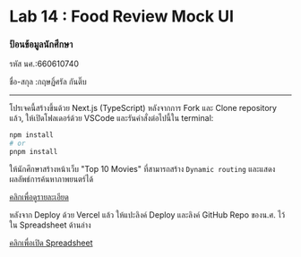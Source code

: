 # Lab 14 : Food Review Mock UI

### ป้อนข้อมูลนักศึกษา

รหัส นศ.:660610740

ชื่อ-สกุล :กฤษฏิ์ศรัล กันติ๊บ

---

โปรเจคนี้สร้างขึ้นด้วย Next.js (TypeScript)
หลังจากการ Fork และ Clone repository แล้ว, ให้เปิดโฟลเดอร์ด้วย VSCode และรันคำสั่งต่อไปนี้ใน terminal:

```bash
npm install
# or
pnpm install
```

ให้นักศึกษาสร้างหน้าเว็บ "Top 10 Movies" ที่สามารถสร้าง `Dynamic routing` และแสดงผลลัพธ์การค้นหาภาพยนตร์ได้

[คลิกเพื่อดูรายละเอียด](https://o365cmu-my.sharepoint.com/:b:/g/personal/dome_potikanond_cmu_ac_th/EdJZbGENq3dLmgFKU2So7O4BE-lqWCi5r1brHs4RdQ9NlQ?e=yzXMrQ)

หลังจาก Deploy ด้วย Vercel แล้ว ให้แปะลิงค์ Deploy และลิงค์ GitHub Repo ของน.ศ. ไว้ใน Spreadsheet ด้านล่าง

[คลิกเพื่อเปิด Spreadsheet](https://o365cmu-my.sharepoint.com/:x:/g/personal/dome_potikanond_cmu_ac_th/EfmPM2Wz7OZAiAn23yVwzKwBacdSRIyVOhMjqTMzrHohMg?e=gWuUzE)
